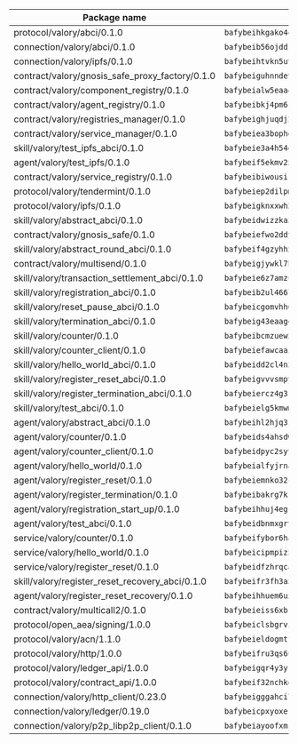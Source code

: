 | Package name                                                  | Package hash                                                  |
| ------------------------------------------------------------- | ------------------------------------------------------------- |
| protocol/valory/abci/0.1.0                                    | `bafybeihkgako44fzgurcv4hgbems4ptdtosae4lopnnr75eczb6kx3x2lm` |
| connection/valory/abci/0.1.0                                  | `bafybeib56ojddzexxbapowofypmpk6zeznqaumwgj7ftneb5ua6sk5k5vm` |
| connection/valory/ipfs/0.1.0                                  | `bafybeihtvkn5uv3ibumme7zzmrxx7iehc6lnjhil726h2jidpdzzjnd5ay` |
| contract/valory/gnosis_safe_proxy_factory/0.1.0               | `bafybeiguhnndevhp7iui65fhcezkunygdw2cwsofl4rcfzr2u2n6ql366q` |
| contract/valory/component_registry/0.1.0                      | `bafybeialw5eaa4v54s7i3sjsuy6d5k624quhxhziqntwq5hnz4g646sb7m` |
| contract/valory/agent_registry/0.1.0                          | `bafybeibkj4pm6ziqh2fl3xfsjiou4ibnxlipmvmqhgvc7xwpnaddbtxzli` |
| contract/valory/registries_manager/0.1.0                      | `bafybeighjuqdj2oq6tqckf7j3mqtighe7lpaahh7qt3sqxtbtjlur4tmj4` |
| contract/valory/service_manager/0.1.0                         | `bafybeiea3bophgb6ikqvpd7lzyluthlhoazbbrknvfncu4j7wbubfsrjeu` |
| skill/valory/test_ipfs_abci/0.1.0                             | `bafybeie3a4h54etqlinxfjvxwlcagtvjegpnapd7qo4c7frvo66qnnn4j4` |
| agent/valory/test_ipfs/0.1.0                                  | `bafybeif5ekmv254h227e5rfg7ar3iyyvoybd66vm4ploogsg2bp7uhoqfu` |
| contract/valory/service_registry/0.1.0                        | `bafybeibiwousikhaafhuyfbflz6s3f6vi4eqomqpnecfyqzvrpygwagd6q` |
| protocol/valory/tendermint/0.1.0                              | `bafybeiep2dilpmu3je4z2kq7yc7l6n7ax5knwfax2ufvmnflt3uj2wrbju` |
| protocol/valory/ipfs/0.1.0                                    | `bafybeigknxxwh2xts7ijbacils4a4cgq7jhcdvwahshbw22zw5hnncsfla` |
| skill/valory/abstract_abci/0.1.0                              | `bafybeidwizzka3qjotu35zzstoqunp3hjhkx6oojqnlwqsvd3qnjjpmusq` |
| contract/valory/gnosis_safe/0.1.0                             | `bafybeiefwo2ddyhjxcpy2rlchcubv6bj35e5x4kstxwfyvyvdvcpvcoe5q` |
| skill/valory/abstract_round_abci/0.1.0                        | `bafybeif4gzyhhxizgpisl6d6hvkffc43c4thc6nnsfbfrynnbkaluzruga` |
| contract/valory/multisend/0.1.0                               | `bafybeigjywkl7hydjsrkogob3xebj2ifhqwmfhhxoeyrndzhhxi5u6amey` |
| skill/valory/transaction_settlement_abci/0.1.0                | `bafybeie6z7amzuardobkxy4b4n4yuzbbhwwpfjc67zvfyxivdb44y6wls4` |
| skill/valory/registration_abci/0.1.0                          | `bafybeib2ul466ldsn4d2kgslzktqbxpuhkrxs2adprama4qdpccvyqsrou` |
| skill/valory/reset_pause_abci/0.1.0                           | `bafybeicgomvhh6pbqajfw2mvroyukhd3sncll5kvn6uf4s2ioevcdi7n5y` |
| skill/valory/termination_abci/0.1.0                           | `bafybeig43eaagejbndsyiz7vnmkc5voiww5qderhtegvjdw234g2wfzfgy` |
| skill/valory/counter/0.1.0                                    | `bafybeibcmzuew5lxd5dxpj6ri4wmuiqfkndz6kn4kl5cp65uflyq27pnmq` |
| skill/valory/counter_client/0.1.0                             | `bafybeiefawcaaiy4matry7m53k36kqy4uadtmtpuulatnt5afkezx6napa` |
| skill/valory/hello_world_abci/0.1.0                           | `bafybeidd2cl4n3ps6ccggnlacvwjrlgbcbdjvh54dqfrax5cptpxkxklre` |
| skill/valory/register_reset_abci/0.1.0                        | `bafybeigvvvsmpygmpxfa7rd35zi7pfrv4hpkbudsk23ytolce47nwqnu6u` |
| skill/valory/register_termination_abci/0.1.0                  | `bafybeiercz4g3snr4ry65tl77k57c6y6s5xceasnoh4f3xyoubfuo5vnea` |
| skill/valory/test_abci/0.1.0                                  | `bafybeielg5kmwmmsdifyd6jac2salft3anlgsizelzaidjjeqzraqspgd4` |
| agent/valory/abstract_abci/0.1.0                              | `bafybeihl2hjq3zk4t5qxwm6s7bqipxzcqgfbceiqvlpq27thrfkdvlmhlq` |
| agent/valory/counter/0.1.0                                    | `bafybeids4ahsdw45zr7x3qw4g3lvx2hrvwxgkjxax2xd42ivpzych6lq4e` |
| agent/valory/counter_client/0.1.0                             | `bafybeidpyc2syvuv3px52gmeaismyhcn4xskbzts22frwlxrwioj53vh6i` |
| agent/valory/hello_world/0.1.0                                | `bafybeialfyjrnax7nqe3hwnrth4mmsr76e4saxvdlxjdtodahsaa6dcoka` |
| agent/valory/register_reset/0.1.0                             | `bafybeiemnko32ccufqa5goadpevxkl5qe53nssixzpei3t4otrf73plvxm` |
| agent/valory/register_termination/0.1.0                       | `bafybeibakrg7kr4xkcnrwd34z5cyosooggwmcdcw6m7cgkkaocxthul5f4` |
| agent/valory/registration_start_up/0.1.0                      | `bafybeihhuj4egccdwtxoxcvewlkqjjsxoykndi2p245nwxdueqomft4mqu` |
| agent/valory/test_abci/0.1.0                                  | `bafybeidbnmxgrvtesu2hedogxpjsjww3ulko5z6tqx2jvkbbu7wczjdwtq` |
| service/valory/counter/0.1.0                                  | `bafybeifybor6ha2wjo4vkkzkpifxfamat2ohmooozimiuwpgkkusxwxjwe` |
| service/valory/hello_world/0.1.0                              | `bafybeicipmpiz5ft6pu3nhkjwutqrx24hzj37xwe3liwgdnlfuunsqkide` |
| service/valory/register_reset/0.1.0                           | `bafybeidfzhrqcaj527vskt3q2t5nsswelfhcmptz6v3mbhubgxhhga4qgi` |
| skill/valory/register_reset_recovery_abci/0.1.0               | `bafybeifr3fh3a5dxowd3zfkd376s2kox42arjof7q76xoddbv4nnzu4a2i` |
| agent/valory/register_reset_recovery/0.1.0                    | `bafybeihhuem6ux5gldtmjqtra2sfxdv4nwfs4o77aoeq37u3rxs4chw2de` |
| contract/valory/multicall2/0.1.0                              | `bafybeieiss6xbk74c2wi6zxxjbhfc5nspe3nftm7o2vm3afqxttnk2cvty` |
| protocol/open_aea/signing/1.0.0                               | `bafybeiclsbgrviyxbmi2vex5ze3dhr7ywohrqedebx26jozayxvroqtegq` |
| protocol/valory/acn/1.1.0                                     | `bafybeieldogmtf3m4jdsvt4vvyay3jh54rjn3deasymfw43vz3o42vigmq` |
| protocol/valory/http/1.0.0                                    | `bafybeifru3qs6udfzprax7jxktbsuzn7immfvi3scgfspifq3zdxwkgvnm` |
| protocol/valory/ledger_api/1.0.0                              | `bafybeigqr4y3ykz3iulrcoqmji7hy3dxaoy7zmyyzff4ivpbubcpwdknai` |
| protocol/valory/contract_api/1.0.0                            | `bafybeif32nchkgn6yet7e5gt4auhf7lsahxnj4t36kxbw55p3gi7qpeuxq` |
| connection/valory/http_client/0.23.0                          | `bafybeigggahci7hq6tr3tyueatgkvgn73y4b3av2vk7vtr7jkeuwsqcteq` |
| connection/valory/ledger/0.19.0                               | `bafybeicpxyoxez7lperltamvikxu6vzk2lhqakbivce4nzywyzoqbxoogm` |
| connection/valory/p2p_libp2p_client/0.1.0                     | `bafybeiayoofxmj6z3pasn2akqj3udgq2ta2ar6mv6zoehstul2btvv3gqa` |
